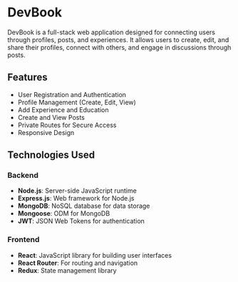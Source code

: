 # DevBook

DevBook is a full-stack web application designed for connecting users through profiles, posts, and experiences. It allows users to create, edit, and share their profiles, connect with others, and engage in discussions through posts.

## Features

- User Registration and Authentication
- Profile Management (Create, Edit, View)
- Add Experience and Education
- Create and View Posts
- Private Routes for Secure Access
- Responsive Design

## Technologies Used

### Backend
- **Node.js**: Server-side JavaScript runtime
- **Express.js**: Web framework for Node.js
- **MongoDB**: NoSQL database for data storage
- **Mongoose**: ODM for MongoDB
- **JWT**: JSON Web Tokens for authentication

### Frontend
- **React**: JavaScript library for building user interfaces
- **React Router**: For routing and navigation
- **Redux**: State management library


